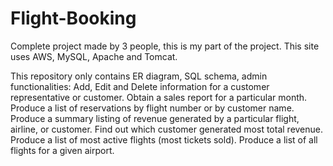# Flight-Booking

Complete project made by 3 people, this is my part of the project. This site uses AWS, MySQL, Apache and Tomcat. 

This repository only contains ER diagram, SQL schema,  admin functionalities: 
Add, Edit and Delete information for a customer representative or customer.
Obtain a sales report for a particular month.
Produce a list of reservations by flight number or by customer name.
Produce a summary listing of revenue generated by a particular flight, airline, or customer.
Find out which customer generated most total revenue.
Produce a list of most active flights (most tickets sold).
Produce a list of all flights for a given airport.
